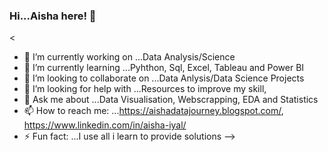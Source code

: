 ### Hi...Aisha here! 👋

<

- 🔭 I’m currently working on ...Data Analysis/Science
- 🌱 I’m currently learning ...Pyhthon, Sql, Excel, Tableau and Power BI
- 👯 I’m looking to collaborate on ...Data Anlysis/Data Science Projects
- 🤔 I’m looking for help with ...Resources to improve my skill,
- 💬 Ask me about ...Data Visualisation, Webscrapping, EDA and Statistics
- 📫 How to reach me: ...https://aishadatajourney.blogspot.com/, https://www.linkedin.com/in/aisha-iyal/
- ⚡ Fun fact: ...I use all i learn to provide solutions
-->
